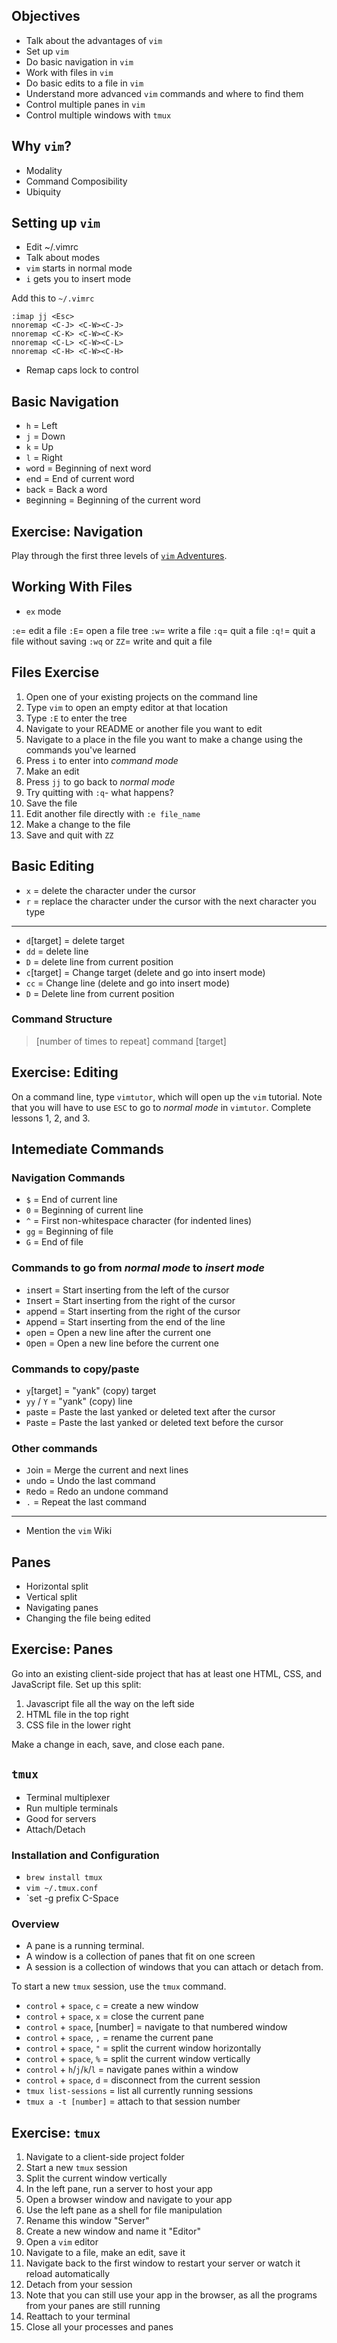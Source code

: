 ## Objectives

* Talk about the advantages of `vim`
* Set up `vim`
* Do basic navigation in `vim`
* Work with files in `vim`
* Do basic edits to a file in `vim`
* Understand more advanced `vim` commands and where to find them
* Control multiple panes in `vim`
* Control multiple windows with `tmux`

## Why `vim`?

* Modality
* Command Composibility
* Ubiquity

## Setting up `vim`

* Edit ~/.vimrc
* Talk about modes
* `vim` starts in normal mode
* `i` gets you to insert mode

Add this to `~/.vimrc`

```
:imap jj <Esc>
nnoremap <C-J> <C-W><C-J>
nnoremap <C-K> <C-W><C-K>
nnoremap <C-L> <C-W><C-L>
nnoremap <C-H> <C-W><C-H>
```

* Remap caps lock to control

## Basic Navigation

* `h` = Left
* `j` = Down
* `k` = Up
* `l` = Right
* `w`ord = Beginning of next word
* `e`nd = End of current word
* `b`ack = Back a word
* `B`eginning = Beginning of the current word

## Exercise: Navigation

Play through the first three levels of [`vim` Adventures](http://vim-adventures.com/).

## Working With Files

* `ex` mode

`:e`= edit a file
`:E`= open a file tree
`:w`= write a file
`:q`= quit a file
`:q!`= quit a file without saving
`:wq` or `ZZ`= write and quit a file

## Files Exercise

1. Open one of your existing projects on the command line
2. Type `vim` to open an empty editor at that location
3. Type `:E` to enter the tree
4. Navigate to your README or another file you want to edit
5. Navigate to a place in the file you want to make a change using the commands you've learned
6. Press `i` to enter into *command mode*
7. Make an edit
8. Press `jj` to go back to *normal mode*
9. Try quitting with `:q`- what happens?
10. Save the file
11. Edit another file directly with `:e file_name`
12. Make a change to the file
13. Save and quit with `ZZ`

## Basic Editing

* `x` = delete the character under the cursor
* `r` = replace the character under the cursor with the next character you type

---

* `d`[target] = delete target
* `dd` = delete line
* `D` = delete line from current position
* `c`[target] = Change target (delete and go into insert mode)
* `cc` = Change line (delete and go into insert mode)
* `D` = Delete line from current position

### Command Structure

> [number of times to repeat] command [target]

## Exercise: Editing

On a command line, type `vimtutor`, which will open up the `vim` tutorial. Note that you will have to use `ESC` to go to *normal mode* in `vimtutor`. Complete lessons 1, 2, and 3.

## Intemediate Commands

### Navigation Commands

* `$` = End of current line
* `0` = Beginning of current line
* `^` = First non-whitespace character (for indented lines)
* `gg` = Beginning of file
* `G` = End of file

### Commands to go from _normal mode_ to _insert mode_

* `i`nsert = Start inserting from the left of the cursor
* `I`nsert = Start inserting from the right of the cursor
* `a`ppend = Start inserting from the right of the cursor
* `A`ppend = Start inserting from the end of the line
* `o`pen = Open a new line after the current one
* `O`pen = Open a new line before the current one

### Commands to copy/paste

* `y`[target] = "yank" (copy) target
* `yy` / `Y` = "yank" (copy) line
* `p`aste = Paste the last yanked or deleted text after the cursor
* `P`aste = Paste the last yanked or deleted text before the cursor

### Other commands

* `J`oin = Merge the current and next lines
* `u`ndo = Undo the last command
* `R`edo = Redo an undone command
* `.` = Repeat the last command

---

* Mention the `vim` Wiki

## Panes

* Horizontal split
* Vertical split
* Navigating panes
* Changing the file being edited

## Exercise: Panes

Go into an existing client-side project that has at least one HTML, CSS, and JavaScript file. Set up this split:

1. Javascript file all the way on the left side
2. HTML file in the top right
3. CSS file in the lower right

Make a change in each, save, and close each pane.

## `tmux`

* Terminal multiplexer
* Run multiple terminals
* Good for servers
* Attach/Detach

### Installation and Configuration

* `brew install tmux`
* `vim ~/.tmux.conf`
* `set -g prefix C-Space

### Overview

* A pane is a running terminal.
* A window is a collection of panes that fit on one screen
* A session is a collection of windows that you can attach or detach from.

To start a new `tmux` session, use the `tmux` command.

* `control` + `space`, `c` = create a new window
* `control` + `space`, `x` = close the current pane
* `control` + `space`, [number] = navigate to that numbered window
* `control` + `space`, `,` = rename the current pane
* `control` + `space`, `"` = split the current window horizontally
* `control` + `space`, `%` = split the current window vertically
* `control` + `h`/`j`/`k`/`l` = navigate panes within a window
* `control` + `space`, `d` = disconnect from the current session
* `tmux list-sessions` = list all currently running sessions
* `tmux a -t [number]` = attach to that session number

## Exercise: `tmux`

1. Navigate to a client-side project folder
2. Start a new `tmux` session
3. Split the current window vertically
4. In the left pane, run a server to host your app
5. Open a browser window and navigate to your app
5. Use the left pane as a shell for file manipulation
6. Rename this window "Server"
7. Create a new window and name it "Editor"
8. Open a `vim` editor
9. Navigate to a file, make an edit, save it
10. Navigate back to the first window to restart your server or watch it reload automatically
11. Detach from your session
12. Note that you can still use your app in the browser, as all the programs from your panes are still running
13. Reattach to your terminal
14. Close all your processes and panes